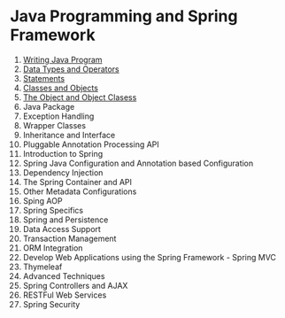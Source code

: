 # Java Programming and Spring Framework

1. [Writing Java Program](https://github.com/asmalizaa/javaspring/blob/main/Writing%20Java%20Programs.md)
2. [Data Types and Operators](https://github.com/asmalizaa/javaspring/blob/main/Data%20Types%20and%20Operators.md)
3. [Statements](https://github.com/asmalizaa/javaspring/blob/main/Statements.md)
4. [Classes and Objects](https://github.com/asmalizaa/javaspring/blob/main/Classes%20and%20Objects.md)
5. [The Object and Object Clasess](https://github.com/asmalizaa/javaspring/blob/main/The%20Object%20and%20Object%20Clasess.md)
6. Java Package
7. Exception Handling
8. Wrapper Classes
9. Inheritance and Interface
10. Pluggable Annotation Processing API
11. Introduction to Spring
12. Spring Java Configuration and Annotation based Configuration
13. Dependency Injection
14. The Spring Container and API
15. Other Metadata Configurations
16. Sping AOP
17. Spring Specifics
18. Spring and Persistence
19. Data Access Support
20. Transaction Management
21. ORM Integration
22. Develop Web Applications using the Spring Framework - Spring MVC
23. Thymeleaf
24. Advanced Techniques
25. Spring Controllers and AJAX
26. RESTFul Web Services
27. Spring Security

